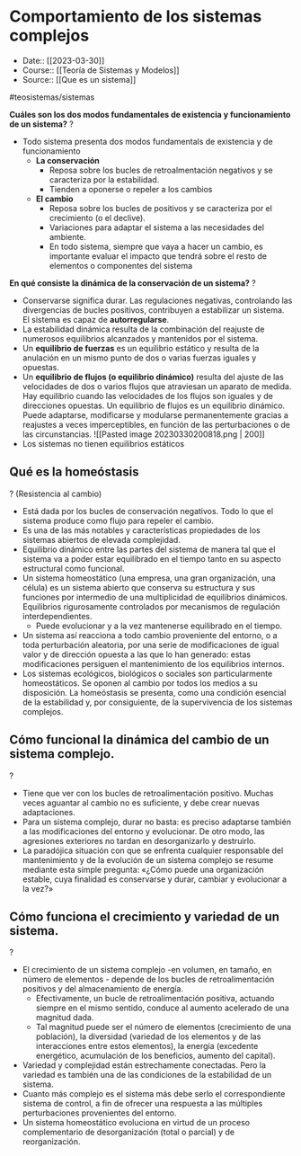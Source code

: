 # Comportamiento de los sistemas complejos

- Date:: [[2023-03-30]]
- Course:: [[Teoría de Sistemas y Modelos]]
- Source:: [[Que es un sistema]]

#teosistemas/sistemas 

**Cuáles son los dos modos fundamentales de existencia y funcionamiento de un sistema?**
?
- Todo sistema presenta dos modos fundamentals de existencia y de funcionamiento
	- **La conservación**
		- Reposa sobre los bucles de retroalmentación negativos y se caracteriza por la estabilidad.
		- Tienden a oponerse o repeler a los cambios
	- **El cambio**
		- Reposa sobre los bucles de positivos y se caracteriza por el crecimiento (o el declive).
		- Variaciones para adaptar el sistema a las necesidades del ambiente.
		- En todo sistema, siempre que vaya a hacer un cambio, es importante evaluar el impacto que tendrá sobre el resto de elementos o componentes del sistema
<!--SR:!2023-05-08,2,248-->


**En qué consiste la dinámica de la conservación de un sistema?**
?
- Conservarse significa durar. Las regulaciones negativas, controlando las divergencias de bucles positivos, contribuyen a estabilizar un sistema. El sistema es capaz de **autorregularse**.
- La estabilidad dinámica resulta de la combinación del reajuste de numerosos equilibrios alcanzados y mantenidos por el sistema.
- Un **equilibrio de fuerzas** es un equilibrio estático y resulta de la  anulación en un mismo punto de dos o varias fuerzas iguales y opuestas.  
- Un **equilibrio de flujos (o equilibrio dinámico)** resulta del ajuste de las velocidades de   dos o varios flujos que atraviesan un aparato de medida. Hay equilibrio cuando las velocidades de los flujos son iguales y de direcciones opuestas. Un equilibrio de flujos es un equilibrio dinámico. Puede adaptarse, modificarse y modularse permanentemente gracias a reajustes a veces imperceptibles, en función de las perturbaciones o de las circunstancias.
	 ![[Pasted image 20230330200818.png | 200]]
- Los sistemas no tienen equilibrios estáticos
<!--SR:!2023-05-08,2,248-->

## Qué es la homeóstasis
?
(Resistencia al cambio)
- Está dada por los bucles de conservación negativos. Todo lo que el sistema produce como flujo para repeler el cambio.
- Es una de las más notables y características propiedades de los sistemas abiertos de   elevada complejidad. 
- Equilibrio dinámico entre las partes del sistema de manera tal que el sistema va a poder estar equilibrado en el tiempo tanto en su aspecto estructural como funcional.
- Un sistema homeostático (una empresa, una gran organización, una célula) es un sistema abierto que conserva su estructura y sus funciones por intermedio de una multiplicidad de equilibrios dinámicos. Equilibrios rigurosamente controlados por mecanismos de regulación interdependientes.
	- Puede evolucionar y a la vez mantenerse equilibrado en el tiempo.  
- Un sistema así reacciona a todo cambio proveniente del entorno, o a toda perturbación aleatoria, por una serie de modificaciones de igual valor y de dirección opuesta a las que lo han generado: estas modificaciones persiguen el mantenimiento de los equilibrios internos.  
- Los sistemas ecológicos, biológicos o sociales son particularmente homeostáticos. Se oponen al cambio por todos los medios a su disposición. La homeóstasis se presenta, como una condición esencial de la estabilidad y, por consiguiente, de la supervivencia de los  sistemas complejos.
<!--SR:!2023-05-07,1,230-->


## Cómo funcional la dinámica del cambio de un sistema complejo.
?
- Tiene que ver con los bucles de retroalimentación positivo. Muchas veces aguantar al cambio no es suficiente, y debe crear nuevas adaptaciones.
- Para un sistema complejo, durar no basta: es preciso adaptarse también a las modificaciones del entorno y evolucionar. De otro modo, las agresiones exteriores no tardan en desorganizarlo y destruirlo.  
- La paradójica situación con que se enfrenta cualquier responsable del  mantenimiento y de la evolución de un sistema complejo se resume mediante esta simple pregunta: «¿Cómo puede una organización estable, cuya finalidad es conservarse y durar, cambiar y evolucionar a la vez?»
<!--SR:!2023-05-08,2,248-->


## Cómo funciona el crecimiento y variedad de un sistema.
?
- El crecimiento de un sistema complejo -en volumen, en tamaño, en número de  elementos - depende de los bucles de retroalimentación positivos y del almacenamiento de energía. 
	- Efectivamente, un bucle de retroalimentación positiva, actuando siempre en el mismo sentido, conduce al aumento acelerado de una magnitud dada.  
	- Tal magnitud puede ser el número de elementos (crecimiento de una población), la  diversidad (variedad de los elementos y de las interacciones entre estos elementos), la energía (excedente energético, acumulación de los beneficios, aumento del capital).  
- Variedad y complejidad están estrechamente conectadas. Pero la variedad es también una de las condiciones de la estabilidad de un sistema.
- Cuanto más complejo es el sistema más debe serlo el correspondiente sistema de  control, a fin de ofrecer una respuesta a las múltiples perturbaciones provenientes del  entorno.  
- Un sistema homeostático evoluciona en virtud de un proceso complementario de  desorganización (total o parcial) y de reorganización.
<!--SR:!2023-05-08,2,248-->

